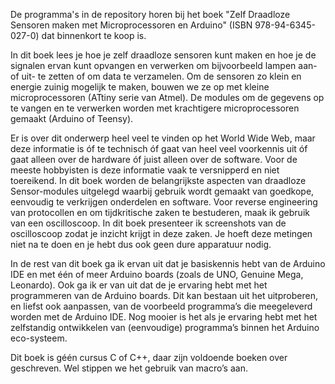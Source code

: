 De programma's in de repository horen bij het boek "Zelf Draadloze 
Sensoren maken met Microprocessoren en Arduino" (ISBN 978-94-6345-027-0)
dat binnenkort te koop is.

In dit boek lees je hoe je zelf draadloze sensoren kunt maken en hoe je de 
signalen ervan kunt opvangen en verwerken om bijvoorbeeld 
lampen aan- of uit- te zetten of om data te verzamelen. 
Om de sensoren zo klein en energie zuinig mogelijk te maken, bouwen we ze 
op met kleine microprocessoren (ATtiny serie van Atmel). De modules om de 
gegevens op te vangen en te verwerken worden met krachtigere 
microprocessoren gemaakt (Arduino of Teensy).

Er is over dit onderwerp heel veel te vinden op het World Wide Web, maar 
deze informatie is óf te technisch óf gaat van heel veel voorkennis uit óf 
gaat alleen over de hardware óf juist alleen over de software. Voor de 
meeste hobbyisten is deze informatie vaak te versnipperd en niet 
toereikend. In dit boek worden de belangrijkste aspecten van draadloze 
Sensor-modules uitgelegd waarbij gebruik wordt gemaakt van goedkope, 
eenvoudig te verkrijgen onderdelen en software.
Voor reverse engineering van protocollen en om tijdkritische zaken te 
bestuderen, maak ik gebruik van een oscilloscoop. In dit boek presenteer 
ik screenshots van de oscilloscoop zodat je inzicht krijgt in deze zaken. 
Je hoeft deze metingen niet na te doen en je hebt dus ook geen dure 
apparatuur nodig.

In de rest van dit boek ga ik ervan uit dat je basiskennis hebt van de 
Arduino IDE en met één of meer Arduino boards (zoals de UNO, Genuine Mega, 
Leonardo). Ook ga ik er van uit dat de je ervaring hebt met het 
programmeren van de Arduino boards. Dit kan bestaan uit het uitproberen, 
en liefst ook aanpassen, van de voorbeeld programma’s die meegeleverd 
worden met de Arduino IDE. Nog mooier is het als je ervaring hebt met het 
zelfstandig ontwikkelen van (eenvoudige) programma’s binnen het Arduino 
eco-systeem.

Dit boek is géén cursus C of C++, daar zijn voldoende boeken over 
geschreven. Wel stippen we het gebruik van macro’s aan.

